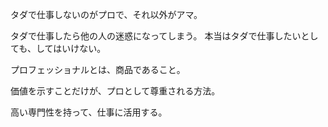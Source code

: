 タダで仕事しないのがプロで、それ以外がアマ。

タダで仕事したら他の人の迷惑になってしまう。
本当はタダで仕事したいとしても、してはいけない。

プロフェッショナルとは、商品であること。

価値を示すことだけが、プロとして尊重される方法。

高い専門性を持って、仕事に活用する。
